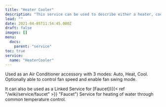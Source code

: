 ```yaml
---
title: "Heater Cooler"
description: "This service can be used to describe either a heater, cooler or a heater and a cooler"
lead: ""
date: 2021-04-05T11:54:45.000Z
draft: false
images: []
menu:
  docs:
    parent: "service"
toc: true
service:
  name: "HeaterCooler"
---
```


Used as an Air Conditioner accessory with 3 modes: Auto, Heat, Cool. Optionally able to control fan speed and enable fan swing mode.

It can also be used as a Linked Service for [Faucet]({{< ref "/wiki/service/faucet" >}} "Faucet") Service for heating of water through common temperature control.
